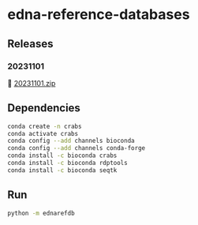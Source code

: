 # edna-reference-databases
## Releases
### 20231101

:link: [20231101.zip](https://edna-reference-databases.s3.us-east-1.amazonaws.com/20231101.zip)

## Dependencies

```bash
conda create -n crabs
conda activate crabs
conda config --add channels bioconda
conda config --add channels conda-forge
conda install -c bioconda crabs
conda install -c bioconda rdptools
conda install -c bioconda seqtk
```

## Run

```bash
python -m ednarefdb
```
